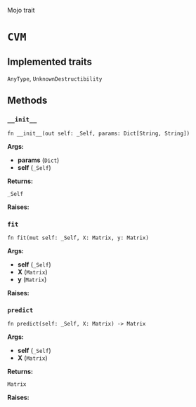 Mojo trait

# `CVM`

## Implemented traits

`AnyType`, `UnknownDestructibility`

## Methods

### `__init__`

```mojo
fn __init__(out self: _Self, params: Dict[String, String])
```

**Args:**

- **params** (`Dict`)
- **self** (`_Self`)

**Returns:**

`_Self`

**Raises:**

### `fit`

```mojo
fn fit(mut self: _Self, X: Matrix, y: Matrix)
```

**Args:**

- **self** (`_Self`)
- **X** (`Matrix`)
- **y** (`Matrix`)

**Raises:**

### `predict`

```mojo
fn predict(self: _Self, X: Matrix) -> Matrix
```

**Args:**

- **self** (`_Self`)
- **X** (`Matrix`)

**Returns:**

`Matrix`

**Raises:**


